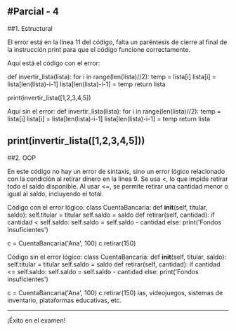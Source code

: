 #Parcial - 4
---
##1. Estructural

El error está en la línea 11 del código, falta un paréntesis de cierre al final de la instrucción print para que el código funcione correctamente.

Aquí está el código con el error:

def invertir_lista(lista):
    for i in range(len(lista)//2):
        temp = lista[i]
        lista[i] = lista[len(lista)-i-1]
        lista[len(lista)-i-1] = temp
    return lista

print(invertir_lista([1,2,3,4,5])

Aquí sin el error:
def invertir_lista(lista):
    for i in range(len(lista)//2):
        temp = lista[i]
        lista[i] = lista[len(lista)-i-1]
        lista[len(lista)-i-1] = temp
    return lista

print(invertir_lista([1,2,3,4,5]))
---
##2. OOP

En este código no hay un error de sintaxis, sino un error lógico relacionado con la condición al retirar dinero en la línea 9.
Se usa <, lo que impide retirar todo el saldo disponible.
Al usar <=, se permite retirar una cantidad menor o igual al saldo, incluyendo el total.

Código con el error lógico:
class CuentaBancaria:
    def __init__(self, titular, saldo):
        self.titular = titular
        self.saldo = saldo
    def retirar(self, cantidad):
        if cantidad < self.saldo:
            self.saldo = self.saldo - cantidad
        else:
            print('Fondos insuficientes')

c = CuentaBancaria('Ana', 100)
c.retirar(150)

Código sin el error lógico:
class CuentaBancaria:
    def __init__(self, titular, saldo):
        self.titular = titular
        self.saldo = saldo
    def retirar(self, cantidad):
        if cantidad <= self.saldo:
            self.saldo = self.saldo - cantidad
        else:
            print('Fondos insuficientes')

c = CuentaBancaria('Ana', 100)
c.retirar(150)
ias, videojuegos, sistemas de inventario, plataformas educativas, etc.

---

¡Éxito en el examen!
